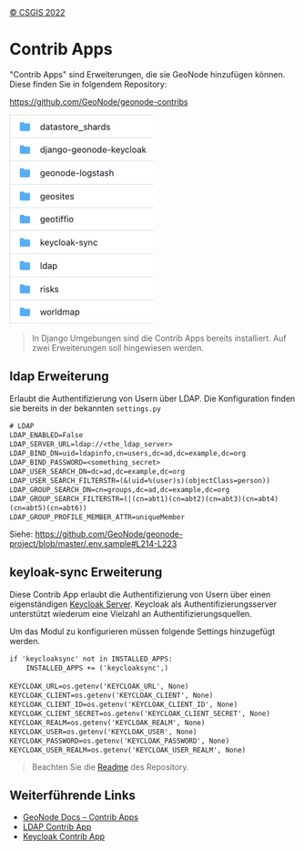 <!-- the Menu -->
<link rel="stylesheet" media="all" href="../styles.css" />
<div id="logo"><a href="https://csgis.de">© CSGIS 2022</a></div>
<div id="menu"></div>
<div id="jumpMenu"></div>
<script src="../menu.js"></script>
<script src="../jumpmenu.js"></script>
<!-- the Menu -->


# Contrib Apps

"Contrib Apps" sind Erweiterungen, die sie GeoNode hinzufügen können.  
Diese finden Sie in folgendem Repository:

https://github.com/GeoNode/geonode-contribs


![Bestehende Erweiterungen](images/contrib.jpeg)

> In Django Umgebungen sind die Contrib Apps bereits installiert.
Auf zwei Erweiterungen soll hingewiesen werden.

## ldap Erweiterung

Erlaubt die Authentifizierung von Usern über LDAP.
Die Konfiguration finden sie bereits in der bekannten `settings.py`

```
# LDAP
LDAP_ENABLED=False
LDAP_SERVER_URL=ldap://<the_ldap_server>
LDAP_BIND_DN=uid=ldapinfo,cn=users,dc=ad,dc=example,dc=org
LDAP_BIND_PASSWORD=<something_secret>
LDAP_USER_SEARCH_DN=dc=ad,dc=example,dc=org
LDAP_USER_SEARCH_FILTERSTR=(&(uid=%(user)s)(objectClass=person))
LDAP_GROUP_SEARCH_DN=cn=groups,dc=ad,dc=example,dc=org
LDAP_GROUP_SEARCH_FILTERSTR=(|(cn=abt1)(cn=abt2)(cn=abt3)(cn=abt4)(cn=abt5)(cn=abt6))
LDAP_GROUP_PROFILE_MEMBER_ATTR=uniqueMember
```
Siehe: https://github.com/GeoNode/geonode-project/blob/master/.env.sample#L214-L223

## keyloak-sync Erweiterung

Diese Contrib App erlaubt die Authentifizierung von Usern über einen eigenständigen [Keycloak Server](https://www.keycloak.org/).
Keycloak als Authentifizierungsserver unterstützt wiederum eine Vielzahl an Authentifizierungsquellen.

Um das Modul zu konfigurieren müssen folgende Settings hinzugefügt werden.

```
if 'keycloaksync' not in INSTALLED_APPS:
    INSTALLED_APPS += ('keycloaksync',)
    
KEYCLOAK_URL=os.getenv('KEYCLOAK_URL', None)
KEYCLOAK_CLIENT=os.getenv('KEYCLOAK_CLIENT', None)
KEYCLOAK_CLIENT_ID=os.getenv('KEYCLOAK_CLIENT_ID', None)
KEYCLOAK_CLIENT_SECRET=os.getenv('KEYCLOAK_CLIENT_SECRET', None)
KEYCLOAK_REALM=os.getenv('KEYCLOAK_REALM', None)
KEYCLOAK_USER=os.getenv('KEYCLOAK_USER', None)
KEYCLOAK_PASSWORD=os.getenv('KEYCLOAK_PASSWORD', None)
KEYCLOAK_USER_REALM=os.getenv('KEYCLOAK_USER_REALM', None)
```

> Beachten Sie die [Readme](https://github.com/GeoNode/geonode-contribs/tree/master/keycloak-sync) des Repository.

## Weiterführende Links

- [GeoNode Docs – Contrib Apps](https://docs.geonode.org/en/master/advanced/contrib/index.html)
- [LDAP Contrib App](https://github.com/GeoNode/geonode-contribs/tree/master/ldap)
- [Keycloak Contrib App](https://github.com/GeoNode/geonode-contribs/tree/master/keycloak-sync)